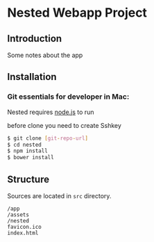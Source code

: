 # Nested Webapp Project

## Introduction
Some notes about the app
## Installation
### Git essentials for developer in Mac:

Nested requires [node.js](https://nodejs.org/en/download) to run

before clone you need to create Sshkey
```sh
$ git clone [git-repo-url]
$ cd nested
$ npm install
$ bower install
```
## Structure
Sources are located in `src` directory.
```
/app
/assets
/nested
favicon.ico
index.html
```